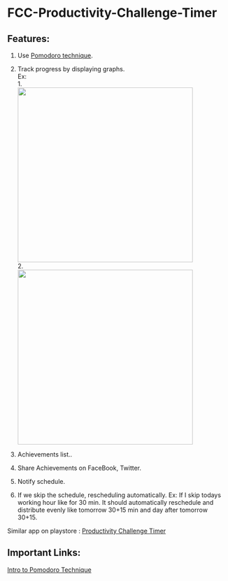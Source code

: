 # FCC-Productivity-Challenge-Timer
## Features: 

1. Use [Pomodoro technique](https://www.youtube.com/watch?v=CT70iCaG0Gs).
2. Track progress by displaying graphs. <br>
     Ex: <br>
        1.  <br> <img src="https://cloud.githubusercontent.com/assets/16509376/21007636/ba7b296a-bd63-11e6-8303-4290578556ec.jpg" height="400" /> <br>
        2. <br> <img src="https://cloud.githubusercontent.com/assets/16509376/21007846/d1795460-bd64-11e6-8b0b-ba199f9a4280.jpg" height="400" />


3. Achievements list..
4. Share Achievements on FaceBook, Twitter. 
5. Notify schedule.
6. If we skip the schedule, rescheduling automatically.
     Ex:
           If I skip todays working hour like for 30 min. It should automatically reschedule and distribute evenly like tomorrow 30+15 min and day after tomorrow 30+15.

Similar app on playstore : [Productivity Challenge Timer](https://play.google.com/store/apps/details?id=com.wlxd.pomochallenge&hl=en)


## Important Links:
[Intro to Pomodoro Technique](https://www.youtube.com/watch?v=lgj3nfzV0xM)
